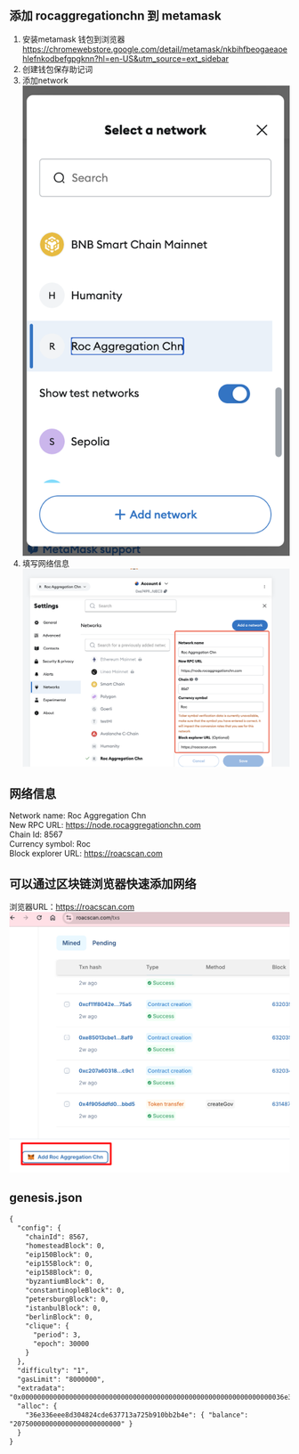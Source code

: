 ## 添加 rocaggregationchn 到 metamask
1. 安装metamask 钱包到浏览器  
https://chromewebstore.google.com/detail/metamask/nkbihfbeogaeaoehlefnkodbefgpgknn?hl=en-US&utm_source=ext_sidebar
2. 创建钱包保存助记词
3. 添加network  
![add netowrk](./imags/add%20network.png)
4. 填写网络信息
![add netowrk information](./imags/network.png)

## 网络信息
Network name: Roc Aggregation Chn  
New RPC URL: https://node.rocaggregationchn.com  
Chain Id: 8567  
Currency symbol: Roc  
Block explorer URL: https://roacscan.com  

## 可以通过区块链浏览器快速添加网络
浏览器URL：https://roacscan.com
![quick add netowrk](./imags/roascanaddnetwok.png)

## genesis.json
```
{
  "config": {
    "chainId": 8567,
    "homesteadBlock": 0,
    "eip150Block": 0,
    "eip155Block": 0,
    "eip158Block": 0,
    "byzantiumBlock": 0,
    "constantinopleBlock": 0,
    "petersburgBlock": 0,
    "istanbulBlock": 0,
    "berlinBlock": 0,
    "clique": {
      "period": 3,
      "epoch": 30000
    }
  },
  "difficulty": "1",
  "gasLimit": "8000000",
  "extradata": "0x000000000000000000000000000000000000000000000000000000000000000036e336eee8d304824cde637713a725b910bb2b4e0000000000000000000000000000000000000000000000000000000000000000000000000000000000000000000000000000000000000000000000000000000000",
  "alloc": {
    "36e336eee8d304824cde637713a725b910bb2b4e": { "balance": "207500000000000000000000000" }
  }
}
```